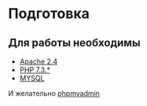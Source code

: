 Подготовка
===
Для работы необходимы
---

* [Apache 2.4](https://httpd.apache.org/download.cgi)
* [PHP 7.3.*](http://php.net/downloads.php)
* [MYSQL](https://dev.mysql.com/downloads/mysql/)

 И желательно [phpmyadmin](https://www.phpmyadmin.net/)